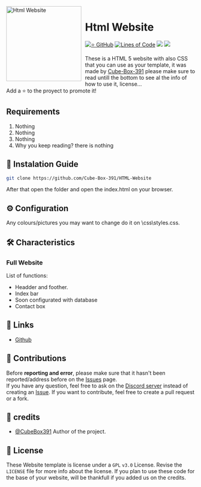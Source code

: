 <img width="200" height="200" align="left" style="float: left; margin: 0 10px 0 0;" alt="Html Website" src="https://upload.wikimedia.org/wikipedia/commons/thumb/6/61/HTML5_logo_and_wordmark.svg/1200px-HTML5_logo_and_wordmark.svg.png">  

# Html Website

[![⭐ GitHub](https://img.shields.io/github/stars/CubeBox391/HTML-Website.svg?style=social&label=Stars&style=flat)](https://github.com/Cube-Box-391/HTML-Website)
[![Lines of Code](https://sonarcloud.io/api/project_badges/measure?project=CubeBox391_probando&metric=ncloc)](https://sonarcloud.io/dashboard?id=CubeBox391_probando)
[![](https://img.shields.io/badge/HTML-v5-blue.svg?logo=html5)](https://en.wikipedia.org/wiki/HTML5)
[![](https://img.shields.io/github/languages/top/Cube-Box-391/HTML-Website)]()

These is a HTML 5 website with also CSS that you can use as your template, it was made by [Cube-Box-391](https://github.com/Cube-Box-391) please make sure to read untill the bottom to see al the info of how to use it, license...  
Add a ⭐ to the proyect to promote it!

## Requirements

1. Nothing
2. Nothing
3. Nothing
4. Why you keep reading? there is nothing


## 🚀 Instalation Guide

```sh
git clone https://github.com/Cube-Box-391/HTML-Website
```
After that open the folder and open the index.html on your browser.

## ⚙️ Configuration

Any colours/pictures you may want to change do it on \css\styles.css.

## 🛠️ Characteristics

### Full Website

List of functions:
*   Headder and foother.
*   Index bar
*   Soon configurated with database
*   Contact box

## 📎 Links

*   [Github](https://github.com/Cube-Box-391)

## 🤝 Contributions

Before **reporting and error**, please make sure that it hasn't been reported/address before on the [Issues](https://github.com/Cube-Box-391/HTML-Website/issues) page.   
If you have any question, feel free to ask on the [Discord server](https://discord.gg/kuMYA7f) instead of creating an [Issue](https://github.com/Cube-Box-391/HTML-Website/issues).
If you want to contribute, feel free to create a pull request or a fork.

## 📝 credits

* [@CubeBox391](https://github.com/Cube-Box-391) Author of the project.

## 📜 License

These Website template is license under a `GPL` `v3.0` License. Revise the `LICENSE` file for more info about the license. If you plan to use these code for the base of your website, will be thankfull if you added us on the credits.
